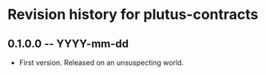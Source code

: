 # Revision history for plutus-contracts

## 0.1.0.0 -- YYYY-mm-dd

* First version. Released on an unsuspecting world.
